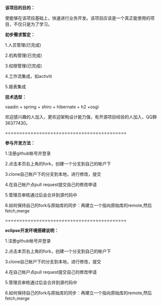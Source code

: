 <b>该项目的目的：</b>

使能够在该项目基础上，快速进行业务开发。该项目应该是一个真正能使用的项目，不仅只是为了学习。


<b>初步需求暂定：</b>

1.人员管理<red>(已完成)</red>

2.机构管理<red>(已完成)</red>

3.权限管理<red>(已完成)</red>

4.工作流集成，如activiti

5.报表集成

<b>技术选型：</b>

vaadin + spring + shiro + hibernate + h2 +osgi

欢迎感兴趣的人加入，更欢迎架构设计能力强，有开源项目经验的人加入，QQ群36377430。

===========================================

<b>参与开发方法：</b>

1.注册github帐号并登录

2.点击本页右上角的fork，创建一个分支到自己的帐户下

3.clone自己帐户下的分支到本地，进行修改，提交

4.在自己帐户点pull request提交自己的修改申请

5.管理员审核通过后会合并到源代码中

6.如何保持自己的fork与原始库的同步：再建立一个指向原始库的remote,然后fetch,merge

===========================================

<b>eclipse开发环境搭建说明：</b>

1.注册github帐号并登录

2.点击本页右上角的fork，创建一个分支到自己的帐户下

3.clone自己帐户下的分支到本地，进行修改，提交

4.在自己帐户点pull request提交自己的修改申请

5.管理员审核通过后会合并到源代码中

6.如何保持自己的fork与原始库的同步：再建立一个指向原始库的remote,然后fetch,merge
